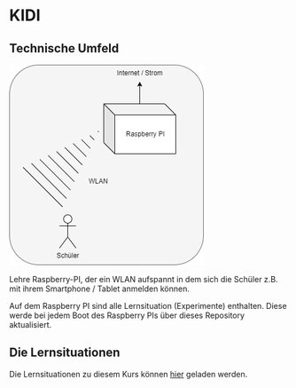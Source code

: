 # KIDI

## Technische Umfeld

![setup](docs/images/setup2.png)

Lehre Raspberry-PI, der ein WLAN aufspannt in dem sich die Schüler z.B. mit ihrem Smartphone / Tablet anmelden können.

Auf dem Raspberry PI sind alle Lernsituation (Experimente) enthalten. Diese werde bei jedem Boot des Raspberry PIs über dieses Repository aktualisiert.

## Die Lernsituationen

Die Lernsituationen zu diesem Kurs können [hier](https://jtuttas.github.io/kidi/site/) geladen werden.


